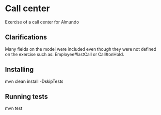 # Call center
Exercise of a call center for Almundo

## Clarifications
Many fields on the model were included even though they were not defined on the exercise such as:
Employee#lastCall or Call#onHold.

## Installing
mvn clean install -DskipTests

## Running tests
mvn test